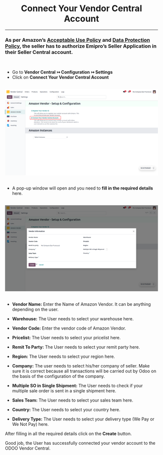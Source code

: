 <h1 align="center"><strong>  Connect Your Vendor Central Account </strong></h1>

<hr>

<h3> As per Amazon’s <a href="https://docs.developer.amazonservices.com/en_US/dev_guide/DG_AcceptableUsePolicy.html">Acceptable Use Policy</a> and <a href="https://docs.developer.amazonservices.com/en_US/dev_guide/DG_DataProtectionPolicy.html">Data Protection Policy</a>, the seller has to authorize Emipro’s Seller Application in their Seller Central account. </h3>

<br/>

* Go to **Vendor Central ↣ Configuration ↣ Settings**
* Click on **Connect Your Vendor Central Account**

<br/>

<div align="center">
  <img src="./images/VC-4.png" alt="">
</div>

<br/>

* A pop-up window will open and you need to **fill in the required details** here.

<br/>

<div align="center">
  <img src="./images/VC-5.png" alt="">
</div>

<br/>

* **Vendor Name:** Enter the Name of Amazon Vendor. It can be anything depending on the user.

* **Warehouse:** The User needs to select your warehouse here.

* **Vendor Code:** Enter the vendor code of Amazon Vendor.

* **Pricelist:** The User needs to select your pricelist here.

* **Remit To Party:** The User needs to select your remit party here.

* **Region:** The User needs to select your region here.

* **Company:** The user needs to select his/her company of seller. Make sure it is correct because all transactions will be carried out by Odoo on the basis of the configuration of the company.

* **Multiple SO in Single Shipment:** The User needs to check if your multiple sale order is sent in a single shipment here.

* **Sales Team:** The User needs to select your sales team here.

* **Country:** The User needs to select your country here.

* **Delivery Type:** The User needs to select your delivery type (We Pay or We Not Pay) here.

After filling in all the required details click on the **Create** button.

Good job, the User has successfully connected your vendor account to the ODOO Vendor Central.